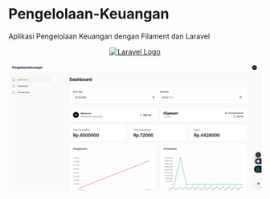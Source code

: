 
# Pengelolaan-Keuangan
Aplikasi Pengelolaan Keuangan dengan Filament dan Laravel

<p align="center"><a href="https://laravel.com" target="_blank"><img src="https://raw.githubusercontent.com/laravel/art/master/logo-lockup/5%20SVG/2%20CMYK/1%20Full%20Color/laravel-logolockup-cmyk-red.svg" width="400" alt="Laravel Logo"></a></p>




![Dashboard](public/images/dashboard.png)
